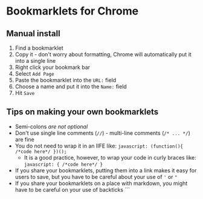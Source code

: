 # Bookmarklets for Chrome

## Manual install

1. Find a bookmarklet
1. Copy it - don't worry about formatting, Chrome will automatically put it into a single line
1. Right click your bookmark bar
1. Select `Add Page`
1. Paste the bookmarklet into the `URL:` field
1. Choose a name and put it into the `Name:` field
1. Hit `Save`

## Tips on making your own bookmarklets

* Semi-colons _are not optional_
* Don't use single line comments (`//`) - multi-line comments (`/* ... */`) are fine 
* You do not need to wrap it in an IIFE like: `javascript: (function(){ /*code here*/ })();`
   * It is a good practice, however, to wrap your code in curly braces like: `javascript: { /*code here*/ }`
* If you share your bookmarklets, putting them into a link makes it easy for users to save, but you have to be careful about your use of `'` or `"`
* If you share your bookmarklets on a place with markdown, you might have to be careful on your use of backticks ```
